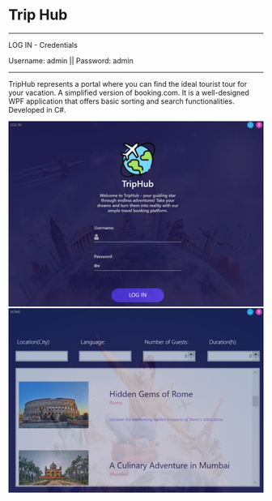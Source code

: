 # Trip Hub

********************
LOG IN - Credentials

Username: admin || Password: admin
*********************
TripHub represents a portal where you can find the ideal tourist tour for your vacation. A simplified version of booking.com.
It is a well-designed WPF application that offers basic sorting and search functionalities.
Developed in C#.

![Screenshot](https://github.com/fik01/Trip-Hub/blob/main/loginPrint.png?raw=true)
![Screenshot](https://github.com/fik01/Trip-Hub/blob/main/homePrint.png?raw=true)
